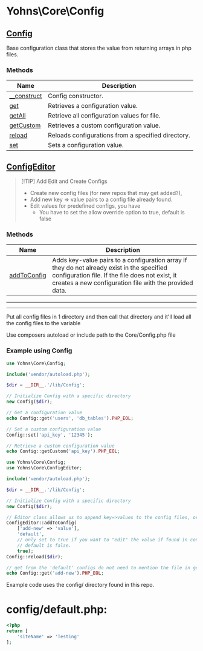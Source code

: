 # Yohns\Core\Config

## [Config](Config.md)
Base configuration class that stores the value from returning arrays in php files.
### Methods

| Name | Description |
|------|-------------|
|[__construct](#config__construct)|Config constructor.|
|[get](#configget)|Retrieves a configuration value.|
|[getAll](#configgetall)|Retrieve all configuration values for file.|
|[getCustom](#configgetcustom)|Retrieves a custom configuration value.|
|[reload](#configreload)|Reloads configurations from a specified directory.|
|[set](#configset)|Sets a configuration value.|

## [ConfigEditor](ConfigEditor.md)
> [!TIP] Add Edit and Create Configs
> * Create new config files (for new repos that may get added?),
> * Add new key => value pairs to a config file already found.
> * Edit values for predefined configs, you have
>   * You have to set the allow override option to true, default is false

### Methods

| Name | Description |
|------|-------------|
|[addToConfig](#configeditoraddtoconfig)|Adds key-value pairs to a configuration array if they do not already exist in the specified configuration file. If the file does not exist, it creates a new configuration file with the provided data.|

---
---

Put all config files in 1 directory and then call that directory and it'll load all the config files to the variable

Use composers autoload or include path to the Core/Config.php file

### Example using Config
```php
use Yohns\Core\Config;

include('vendor/autoload.php');

$dir = __DIR__.'/lib/Config';

// Initialize Config with a specific directory
new Config($dir);

// Get a configuration value
echo Config::get('users', 'db_tables').PHP_EOL;

// Set a custom configuration value
Config::set('api_key', '12345');

// Retrieve a custom configuration value
echo Config::getCustom('api_key').PHP_EOL;
```

```php
use Yohns\Core\Config;
use Yohns\Core\ConfigEditor;

include('vendor/autoload.php');

$dir = __DIR__.'/lib/Config';

// Initialize Config with a specific directory
new Config($dir);

// Editor class allows us to append key=>values to the config files, or create a new config file if not found.
ConfigEditor::addToConfig(
	['add-new' => 'value'],
	'default',
	// only set to true if you want to "edit" the value if found in config file already.
	// default is false.
	true);
Config::reload($dir);

// get from the 'default' configs do not need to mention the file in get()
echo Config::get('add-new').PHP_EOL;
```

Example code uses the config/ directory found in this repo.

# config/default.php:

```php
<?php
return [
	'siteName' => 'Testing'
];
```
